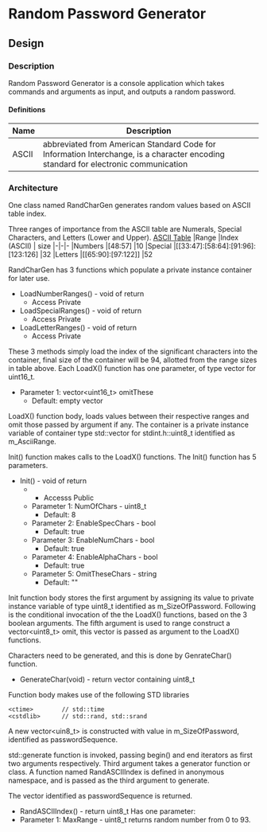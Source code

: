 # Random Password Generator

## Design

### Description
Random Password Generator is a console application which takes commands and arguments as input, and outputs a random password.

#### Definitions
|Name | Description
|-|-
|ASCII | abbreviated from American Standard Code for Information Interchange, is a character encoding standard for electronic communication


### Architecture
One class named RandCharGen generates random values based on ASCII table index.


Three ranges of importance from the ASCII table are Numerals, Special Characters, and Letters (Lower and Upper). [ASCII Table](https://www.asciitable.com/)
|Range |Index (ASCII) | size
|-|-|-
|Numbers |[48:57] |10
|Special |[[33:47]:[58:64]:[91:96]:[123:126] |32
|Letters |[[65:90]:[97:122]] |52

RandCharGen has 3 functions which populate a private instance container for later use.
 - LoadNumberRanges() - void of return
	 -  Access Private
 - LoadSpecialRanges() - void of return
	 - Access Private
 - LoadLetterRanges() - void of return
	 - Access Private

These 3 methods simply load the index of the significant characters into the container, final size of the container will be 94, allotted from the range sizes in table above.
Each LoadX() function has one parameter, of type vector for uint16_t.
- Parameter 1: vector<uint16_t> omitThese
	- Default: empty vector

LoadX() function body, loads values between their respective ranges and omit those passed by argument if any.
The container is a private instance variable of container type std::vector for stdint.h::uint8_t identified as m_AsciiRange.

Init() function makes calls to the LoadX() functions.
The Init() function has 5 parameters.

- Init() - void of return
	- - Accesss Public
	- Parameter 1: NumOfChars - uint8_t
		- Default: 8
	- Parameter 2: EnableSpecChars - bool
		- Default: true
	- Parameter 3: EnableNumChars - bool
		- Default: true
	- Parameter 4: EnableAlphaChars - bool
		- Default: true
	- Parameter 5: OmitTheseChars - string
		- Default: ""

Init function body stores the first argument by assigning its value to private instance variable of type uint8_t identified as m_SizeOfPassword.
Following is the conditional invocation of the the LoadX() functions, based on the 3 boolean arguments.
The fifth argument is used to range construct a vector<uint8_t> omit, this vector is passed as argument to the LoadX() functions.

Characters need to be generated, and this is done by GenrateChar() function.
- GenerateChar(void) - return vector containing uint8_t

Function body makes use of the following STD libraries
```
<ctime>        // std::time
<cstdlib>      // std::rand, std::srand
```
A new vector<uin8_t> is constructed with value in m_SizeOfPassword, identified as passwordSequence.

std::generate function is invoked, passing begin() and end iterators as first two arguments respectively. Third argument takes a generator function or class. A function named RandASCIIIndex is defined in anonymous namespace, and is passed as the third argument to generate.

The vector identified as passwordSequence is returned.

- RandASCIIIndex() - return uint8_t
Has one parameter:
- Parameter 1: MaxRange - uint8_t
returns random number from 0 to 93.

